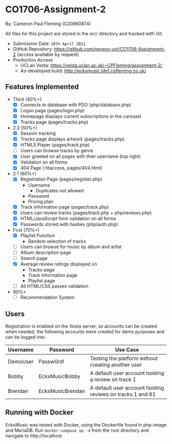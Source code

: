 # CO1706-Assignment-2
By: Cameron Paul Fleming (G20860874)

All files for this project are stored in the src/ directory and tracked with Git.

- Submission Date: `18th April 2021`
- GitHub Repository: https://github.com/nevexo-uni/CO1706-Assignment-2 (access available by request)
- Production Access
  - UCLan Vesta: https://vesta.uclan.ac.uk/~CPFleming/assignment-2/
  - As-developed build: http://ecksmusic.ldn1.cpfleming.co.uk/

## Features Implemented
- Third (40%+)
  - [x] Connects to database with PDO (php/database.php)
  - [x] Logon page (pages/login.php)
  - [x] Homepage displays current subscriptions in the carousel
  - [x] Tracks page (pages/tracks.php)
- 2:2 (50%+)
  - [x] Session tracking
  - [x] Tracks page displays artwork (pages/tracks.php)
  - [x] HTML5 Player (pages/track.php)
  - [ ] Users can browse tracks by genre
  - [x] User greeted on all pages with their username (top right)
  - [x] Validation on all forms
  - [x] 404 Page (.htaccess, pages/404.html)
- 2:1 (60%+)
  - [x] Registration Page (pages/register.php)
    - Username
      - Duplicates not allowed
    - Password
    - Pricing plan
  - [x] Track information page (pages/track.php)
  - [x] Users can review tracks (pages/track.php + php/reviews.php)
  - [x] HTML/JavaScript form validation on all forms
  - [x] Passwords stored with hashes (php/auth.php)
- First (70%+)
  - [x] Playlist Function
    - Random selection of tracks
  - [ ] Users can browse for music by album and artist
  - [ ] Album description page
  - [ ] Search page
  - [x] Average review ratings displayed on
    - Tracks page
    - Track information page
    - Playlist page
  - [ ] All HTML/CSS passes validation
- 90%+
  - [ ] Recommendation System

## Users
Registration is enabled on the Vesta server, so accounts can be created when needed,
the following accounts were created for demo purposes and can be logged into.

| Username | Password         | Use Case                                                  |
|----------|------------------|-----------------------------------------------------------|
| DemoUser | Passw0rd!        | Testing the platform without creating another user        |
| Bobby    | EcksMusicBobby   | A default user account holding a review on track 1        |
| Brendan  | EcksMusicBrendan | A default user account holding reviews on tracks 1 and 61 |

## Running with Docker
EcksMusic was tested with Docker, using the Dockerfile found in php-image and MariaDB. Run `docker-compose up -d`
from the root directory and navigate to http://localhost